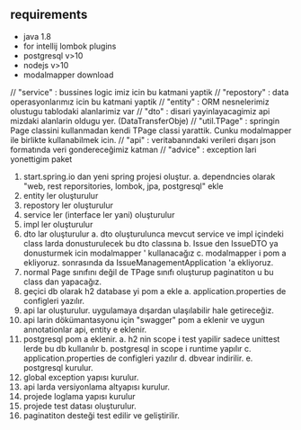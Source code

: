 ## requirements
- java 1.8
- for intellij lombok plugins
- postgresql v>10
- nodejs v>10
- modalmapper download



// "service"            : bussines logic imiz icin bu katmani yaptik
// "repostory"          : data operasyonlarımız icin bu katmani yaptik
// "entity"             : ORM nesnelerimiz olustugu tablodaki alanlarimiz var
// "dto"                : disari yayinlayacagimiz api mizdaki alanlarin oldugu yer. (DataTransferObje)
// "util.TPage"         : springin Page classini kullanmadan kendi TPage classi yarattik. Cunku modalmapper ile birlikte kullanabilmek icin.
// "api"                : veritabanındaki verileri dışarı json formatında veri gondereceğimiz katman
// "advice"             : exception lari yonettigim paket



1. start.spring.io dan yeni spring projesi oluştur.
    a. dependncies olarak "web, rest reporsitories, lombok, jpa, postgresql" ekle
2. entity ler oluşturulur
3. repostory ler oluşturulur
4. service ler (interface ler yani) oluşturulur 
5. impl ler oluşturulur
6. dto lar oluşturulur
    a. dto oluşturulunca mevcut service ve impl içindeki class larda donusturulecek bu dto classına 
    b. Issue den IssueDTO ya donusturmek icin modalmapper ' kullanacağız
    c. modalmapper i pom a ekliyoruz. sonrasında da IssueManagementApplication 'a ekliyoruz.
7. normal Page sınıfını değil de TPage sınıfı oluşturup paginatiton u bu class dan yapacağız.
8. geçici db olarak h2 database yi pom a ekle
    a. application.properties de configleri yazılır.
9. api lar oluşturulur. uygulamaya dışardan ulaşılabilir hale getireceğiz.
10. api larin dökümantasyonu için "swagger" pom a eklenir ve uygun annotationlar api, entity e eklenir.
11. postgresql pom a eklenir.
    a. h2 nin scope i test yapilir sadece unittest lerde bu db kullanılır
    b. postgresql in scope i runtime yapılır
    c. application.properties de configleri yazılır
    d. dbvear indirilir.
    e. postgresql kurulur.
12. global exception yapısı kurulur.
13. api larda versiyonlama altyapısı kurulur.
14. projede loglama yapısı kurulur
15. projede test datası oluşturulur.
16. paginatiton desteği test edilir ve geliştirilir.






